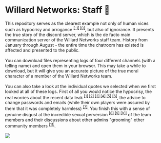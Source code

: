 # Willard Networks: Staff 🔞
This repository serves as the clearest example not only of human vices such as hypocrisy and arrogance <sup>[[-1]](https://github.com/lifestorm/wnstaff/blob/main/quotes/thats-ur-problem-lol-deal-with-it.png) [[0]](https://github.com/lifestorm/wnstaff/blob/main/quotes/how-tf-is-he-still-allowed-to-play.png)</sup>, but also of ignorance. It presents the true story of the discord server, which is the de facto main communication server of the Willard Networks staff team. History from January through August - the entire time the chatroom has existed is affected and presented to the public.
\
\
You can download files representing logs of four different channels (with a telling name) and open them in your browser. This may take a while to download, but it will give you an accurate picture of the true moral character of a member of the Willard Networks team.
\
\
You can also take a look at the individual quotes we selected when we first looked at all of these logs. First of all you would notice the hypocrisy, the real worries about the recent data leak <sup>[[1]](https://github.com/lifestorm/wnstaff/blob/main/quotes/they-can-find-out.png) [[2]](https://github.com/lifestorm/wnstaff/blob/main/quotes/be-concerned.png) [[3]](https://github.com/lifestorm/wnstaff/blob/main/quotes/just-in-case-1.png) [[4]](https://github.com/lifestorm/wnstaff/blob/main/quotes/just-in-case-2.png) [[5]](https://github.com/lifestorm/wnstaff/blob/main/quotes/makes-sense-for-you-to-be-hella-worried.png) [[6]](https://github.com/lifestorm/wnstaff/blob/main/quotes/they-(atle)-are-trying-to-downplay-what-has-happened.png)</sup>, the advice to change passwords and emails (while their own players were assured by them that it was completely harmless) <sup>[[7]](https://github.com/lifestorm/wnstaff/blob/main/quotes/be-sure-to-change-your-email-and-password.png)</sup>. You finish this with a sense of genuine disgust at the incredible sexual perversion <sup>[[8]](https://github.com/lifestorm/wnstaff/blob/main/quotes/pervert.png) [[9]](https://github.com/lifestorm/wnstaff/blob/main/quotes/do-what-with-member.png) [[10]](https://github.com/lifestorm/wnstaff/blob/main/quotes/erm-what.png)</sup> of the team members and their discussions about other admins "grooming" other community members <sup>[[11]](https://github.com/lifestorm/wnstaff/blob/main/quotes/reece-groomed-rislov.png)</sup>.
\
\
![](https://github.com/user-attachments/assets/3f7c321d-8ae3-4d16-b3fc-80d2c4a915f6)
